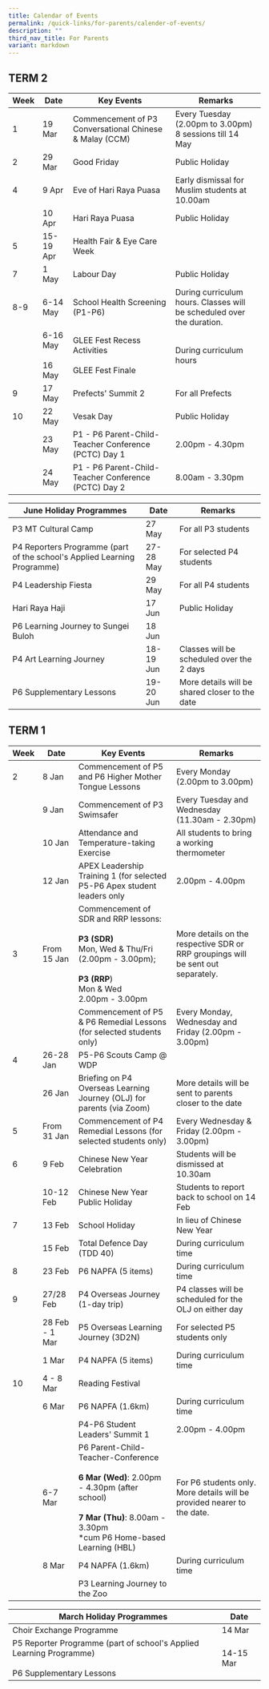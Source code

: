 ```yaml
---
title: Calendar of Events
permalink: /quick-links/for-parents/calender-of-events/
description: ""
third_nav_title: For Parents
variant: markdown
---
```

## **TERM 2**

| Week | Date     | Key Events | Remarks|
| -------- | -------- | -------- | -------- |
|1 | 19 Mar |Commencement of P3 Conversational Chinese &amp; Malay (CCM)| Every Tuesday (2.00pm to 3.00pm) <br>8 sessions till 14 May|
| 2  | 29 Mar|Good Friday | Public Holiday | 
| 4 |9 Apr | Eve of Hari Raya Puasa | Early dismissal for Muslim students at 10.00am |
|  |10 Apr | Hari Raya Puasa | Public Holiday|
|5 | 15-19 Apr | Health Fair &amp; Eye Care Week | 
|7|1 May| Labour Day  | Public Holiday |
|8-9|6-14 May| School Health Screening (P1-P6) | During curriculum hours. Classes will be scheduled over the duration. | 
||6-16 May<br><br>16 May|GLEE Fest Recess Activities <br><br> GLEE Fest Finale | During curriculum hours |
|9|17 May | Prefects' Summit 2 | For all Prefects|
|10|22 May| Vesak Day | Public Holiday|
||23 May| P1 - P6 Parent-Child-Teacher Conference (PCTC) Day 1 | 2.00pm - 4.30pm |
||24 May | P1 - P6 Parent-Child-Teacher Conference (PCTC) Day 2|8.00am - 3.30pm  |

| June Holiday Programmes | Date  |Remarks |
| -------- | -------- | -------- |
|P3 MT Cultural Camp | 27 May| For all P3 students |
| P4 Reporters Programme (part of the school's Applied Learning Programme)|27-28 May | For selected P4 students |
|P4 Leadership Fiesta| 29 May | For all P4 students|
|Hari Raya Haji | 17 Jun | Public Holiday|
|P6 Learning Journey to Sungei Buloh | 18 Jun | |
|P4 Art Learning Journey | 18-19 Jun | Classes will be scheduled over the 2 days |
| P6 Supplementary Lessons | 19-20 Jun| More details will be shared closer to the date|

## **TERM 1**

| Week | Date     | Key Events | Remarks|
| -------- | -------- | -------- | -------- |
|2 | 8 Jan | Commencement of P5 and P6 Higher Mother Tongue Lessons| Every Monday (2.00pm to 3.00pm) |
|    | 9 Jan|Commencement of P3 Swimsafer | Every Tuesday and Wednesday (11.30am - 2.30pm) | 
| |10 Jan | Attendance and Temperature-taking Exercise | All students to bring a working thermometer |
|  |12 Jan | APEX Leadership Training 1 (for selected P5-P6 Apex student leaders only | 2.00pm - 4.00pm
|3 | From 15 Jan | Commencement of SDR and RRP lessons:<br><br> **P3 (SDR)** <br> Mon, Wed &amp; Thu/Fri (2.00pm - 3.00pm); <br><br>**P3 (RRP**) <br>Mon &amp; Wed <br>2.00pm - 3.00pm | More details on the respective SDR or RRP groupings will be sent out separately.
||| Commencement of P5 &amp; P6 Remedial Lessons (for selected students only) | Every Monday, Wednesday and Friday (2.00pm - 3.00pm) |
|4|26-28 Jan| P5-P6 Scouts Camp @ WDP |  | 
||26 Jan| Briefing on P4 Overseas Learning Journey (OLJ) for parents (via Zoom) | More details will be sent to parents closer to the date |
|5|From 31 Jan | Commencement of P4 Remedial Lessons (for selected students only) | Every Wednesday &amp; Friday (2.00pm - 3.00pm)|
|6|9 Feb| Chinese New Year Celebration | Students will be dismissed at 10.30am|
||10-12 Feb| Chinese New Year Public Holiday | Students to report back to school on 14 Feb |
|7|13 Feb| School Holiday  |In lieu of Chinese New Year |
||15 Feb| Total Defence Day (TDD 40) | During curriculum time |
|8|23 Feb| P6 NAPFA (5 items) | During curriculum time |
|9|27/28 Feb | P4 Overseas Journey (1-day trip) |P4 classes will be scheduled for the OLJ on either day |
|| 28 Feb - 1 Mar | P5 Overseas Learning Journey (3D2N) | For selected P5 students only
| | 1 Mar | P4 NAPFA (5 items) | During curriculum time
|10| 4 - 8 Mar | Reading Festival |
||6 Mar | P6 NAPFA (1.6km) | During curriculum time
|| | P4-P6 Student Leaders' Summit 1 | 2.00pm - 4.00pm
||6-7 Mar | P6 Parent-Child-Teacher-Conference<br><br>**6 Mar (Wed)**: 2.00pm - 4.30pm (after school)<br><br>**7 Mar (Thu)**: 8.00am - 3.30pm<br>*cum P6 Home-based Learning (HBL) | For P6 students only. More details will be provided nearer to the date. 
|| 8 Mar | P4 NAPFA (1.6km) | During curriculum time|
||| P3 Learning Journey to the Zoo |

| March Holiday Programmes | Date  |
| -------- | -------- | 
|Choir Exchange Programme | 14 Mar|
| P5 Reporter Programme (part of school's Applied Learning Programme) <br><br>P6 Supplementary Lessons| 14-15 Mar